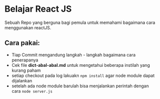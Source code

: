 # Belajar React JS

Sebuah Repo yang berguna bagi pemula untuk memahami bagaimana cara menggunakan
reactJS.


## Cara pakai:
* Tiap Commit mengandung langkah - langkah bagaimana cara penerapanya
* Cek file **dict-abal-abal.md** untuk mengetahui beberapa instilah yang kurang paham
* setiap checkout pada log lakuakn ``npm install`` agar node module dapat dijalankan
* setelah ada node module barulah bisa menjalankan perintah dengan cara ```node server.js```
